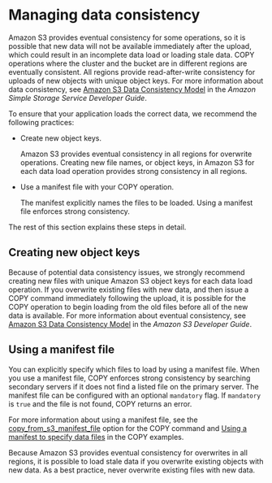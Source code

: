 # Managing data consistency<a name="managing-data-consistency"></a>

Amazon S3 provides eventual consistency for some operations, so it is possible that new data will not be available immediately after the upload, which could result in an incomplete data load or loading stale data\. COPY operations where the cluster and the bucket are in different regions are eventually consistent\. All regions provide read\-after\-write consistency for uploads of new objects with unique object keys\. For more information about data consistency, see [Amazon S3 Data Consistency Model](https://docs.aws.amazon.com/AmazonS3/latest/dev/Introduction.html#ConsistencyModel) in the *Amazon Simple Storage Service Developer Guide*\.

To ensure that your application loads the correct data, we recommend the following practices:
+ Create new object keys\. 

  Amazon S3 provides eventual consistency in all regions for overwrite operations\. Creating new file names, or object keys, in Amazon S3 for each data load operation provides strong consistency in all regions\. 
+ Use a manifest file with your COPY operation\. 

  The manifest explicitly names the files to be loaded\. Using a manifest file enforces strong consistency\.

The rest of this section explains these steps in detail\.

## Creating new object keys<a name="creating-new-keys"></a>

Because of potential data consistency issues, we strongly recommend creating new files with unique Amazon S3 object keys for each data load operation\. If you overwrite existing files with new data, and then issue a COPY command immediately following the upload, it is possible for the COPY operation to begin loading from the old files before all of the new data is available\. For more information about eventual consistency, see [Amazon S3 Data Consistency Model](https://docs.aws.amazon.com/AmazonS3/latest/dev/Introduction.html#ConsistencyModel) in the *Amazon S3 Developer Guide*\.

## Using a manifest file<a name="using-a-manifest-file"></a>

You can explicitly specify which files to load by using a manifest file\. When you use a manifest file, COPY enforces strong consistency by searching secondary servers if it does not find a listed file on the primary server\. The manifest file can be configured with an optional `mandatory` flag\. If `mandatory` is `true` and the file is not found, COPY returns an error\.

For more information about using a manifest file, see the [copy_from_s3_manifest_file](copy-parameters-data-source-s3.md#copy-manifest-file) option for the COPY command and [Using a manifest to specify data files](r_COPY_command_examples.md#copy-command-examples-manifest) in the COPY examples\. 

Because Amazon S3 provides eventual consistency for overwrites in all regions, it is possible to load stale data if you overwrite existing objects with new data\. As a best practice, never overwrite existing files with new data\.